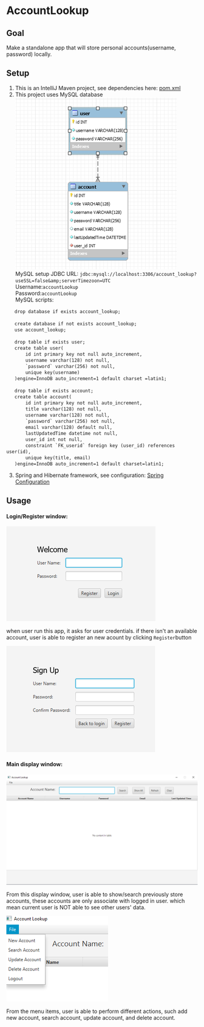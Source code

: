 # AccountLookup
## Goal
Make a standalone app that will store personal accounts(username, password) locally.  

## Setup
1. This is an IntelliJ Maven project, see dependencies here: [pom.xml](https://github.com/zhenhua-cai/AccountLookup/blob/master/pom.xml)
2. This project uses MySQL database  
![Database-tables-relations](https://github.com/zhenhua-cai/AccountLookup/blob/master/src/main/resources/database_tables_realations.png?raw=true)  
MySQL setup 
 JDBC URL:
            ```
             jdbc:mysql://localhost:3306/account_lookup?useSSL=false&amp;serverTimezoon=UTC  
            ```  
 Username:```accountLookup```  
 Password:```accountLookup```  
 MySQL scripts:
 ```
    drop database if exists account_lookup;
    
    create database if not exists account_lookup; 
    use account_lookup;
    
    drop table if exists user;
    create table user(
    	id int primary key not null auto_increment,
        username varchar(128) not null,
        `password` varchar(256) not null,
        unique key(username)
    )engine=InnoDB auto_increment=1 default charset =latin1;
    
    drop table if exists account;
    create table account(
    	id int primary key not null auto_increment,
        title varchar(128) not null,
        username varchar(128) not null,
        `password` varchar(256) not null,
        email varchar(128) default null,
        lastUpdatedTime datetime not null,
        user_id int not null,
        constraint `FK_userid` foreign key (user_id) references user(id),
        unique key(title, email)
    )engine=InnoDB auto_increment=1 default charset=latin1;

```
 3. Spring and Hibernate framework, see configuration: [Spring Configuration](https://github.com/zhenhua-cai/AccountLookup/blob/master/src/main/resources/spring-config.xml)
            
## Usage
#### Login/Register window:

![loginpage](https://github.com/zhenhua-cai/AccountLookup/blob/master/src/main/resources/loginwindow.png?raw=true)  

when user run this app, it asks for user credentials. if there isn't an available account, user is able to register an new acount by clicking ```Register```button  

![registerpage](https://github.com/zhenhua-cai/AccountLookup/blob/master/src/main/resources/registerwindow.png?raw=true)  

#### Main display window:

![displaypage](https://github.com/zhenhua-cai/AccountLookup/blob/master/src/main/resources/displaywindow.png?raw=true)  

From this display window, user is able to show/search previously store accounts, these accounts are only associate with logged in user. which mean
current user is NOT able to see other users' data.  

![menu](https://github.com/zhenhua-cai/AccountLookup/blob/master/src/main/resources/menu.png?raw=true)  

From the menu items, user is able to perform different actions, such add new account, search account, update account, and delete account.

